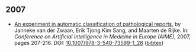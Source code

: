 ## 2007

* [An experiment in automatic classification of pathological reports](https://ifarm.nl/erikt/papers/aime2007.pdf), by Janneke van der Zwaan, Erik Tjong Kim Sang, and Maarten de Rijke. In: _Conference on Artificial Intelligence in Medicine in Europe (AIME)_, 2007, pages 207-216. DOI: [10.1007/978-3-540-73599-1_28](https://doi.org/10.1007/978-3-540-73599-1_28) ([bibtex](bib/zwaan_2207.bib.txt))
